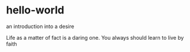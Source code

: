 # hello-world
an introduction into a desire

Life as a matter of fact is a daring one. You always should learn to live by faith
